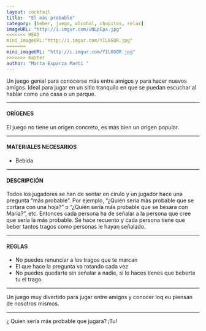 ```yaml
---
layout: cocktail
title:  "El más probable"
category: [beber, juego, alcohol, chupitos, relax]
imageURL: "http://i.imgur.com/uNLpEpx.jpg"
<<<<<<< HEAD
mini_imageURL:"http://i.imgur.com/YIL6GQR.jpg"
=======
mini_imageURL: "http://i.imgur.com/YIL6GQR.jpg"
>>>>>>> master
author: "Marta Esparza Martí "
---
```


Un juego genial para conocerse más entre amigos y para hacer nuevos amigos.  Ideal para jugar en un sitio tranquilo en que se puedan escuchar al hablar como una casa o un parque.

*******************************************************************

#### ORÍGENES
El juego no tiene un origen concreto, es más bien un origen popular.

*******************************************************************

#### MATERIALES NECESARIOS

- Bebida

*******************************************************************

#### DESCRIPCIÓN

Todos los jugadores se han de sentar en círulo y un jugador hace una pregunta “más probable”. Por ejemplo, “¿Quién sería más probable que se cortara con una hoja?” o “¿Quién sería más probable que se besara con Maria?”, etc. Entonces cada persona ha de señalar a la persona que cree que sería la más probable. Se hace recuento y cada persona tiene que beber tantos tragos como personas le hayan señalado.

*******************************************************************

#### REGLAS

- No puedes renunciar a los tragos que te marcan
- El que hace la pregunta va rotando cada vez
- No puedes quedarte sin señalar a nadie, si lo haces tienes que beberte tu el trago.

*******************************************************************

Un juego muy divertido para jugar entre amigos y conocer loq eu piensan de nosotros mismos.

*******************************************************************

¿ Quien sería más probable que jugara? ¡Tu!
